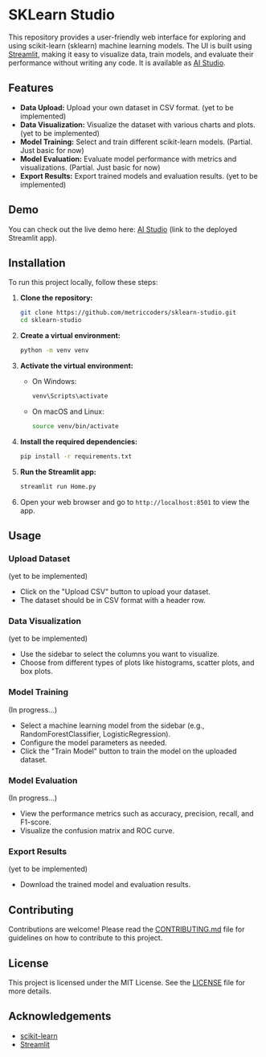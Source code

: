 
# SKLearn Studio

This repository provides a user-friendly web interface for exploring and using scikit-learn (sklearn) machine learning models. The UI is built using [Streamlit](https://streamlit.io/), making it easy to visualize data, train models, and evaluate their performance without writing any code. It is available as [AI Studio](https://metriccoders-sklearn-studio-home-zegcs8.streamlit.app/).

## Features

- **Data Upload:** Upload your own dataset in CSV format. (yet to be implemented)
- **Data Visualization:** Visualize the dataset with various charts and plots. (yet to be implemented)
- **Model Training:** Select and train different scikit-learn models. (Partial. Just basic for now)
- **Model Evaluation:** Evaluate model performance with metrics and visualizations. (Partial. Just basic for now)
- **Export Results:** Export trained models and evaluation results. (yet to be implemented)

## Demo

You can check out the live demo here: [AI Studio](https://metriccoders-sklearn-studio-home-zegcs8.streamlit.app/) (link to the deployed Streamlit app).

## Installation

To run this project locally, follow these steps:

1. **Clone the repository:**

   ```sh
   git clone https://github.com/metriccoders/sklearn-studio.git
   cd sklearn-studio
   ```

2. **Create a virtual environment:**

   ```sh
   python -m venv venv
   ```

3. **Activate the virtual environment:**

   - On Windows:
     ```sh
     venv\Scripts\activate
     ```
   - On macOS and Linux:
     ```sh
     source venv/bin/activate
     ```

4. **Install the required dependencies:**

   ```sh
   pip install -r requirements.txt
   ```

5. **Run the Streamlit app:**

   ```sh
   streamlit run Home.py
   ```

6. Open your web browser and go to `http://localhost:8501` to view the app.

## Usage

### Upload Dataset
(yet to be implemented)
- Click on the "Upload CSV" button to upload your dataset.
- The dataset should be in CSV format with a header row.

### Data Visualization
(yet to be implemented)
- Use the sidebar to select the columns you want to visualize.
- Choose from different types of plots like histograms, scatter plots, and box plots.

### Model Training
(In progress...)
- Select a machine learning model from the sidebar (e.g., RandomForestClassifier, LogisticRegression).
- Configure the model parameters as needed.
- Click the "Train Model" button to train the model on the uploaded dataset.

### Model Evaluation
(In progress...)
- View the performance metrics such as accuracy, precision, recall, and F1-score.
- Visualize the confusion matrix and ROC curve.

### Export Results
(yet to be implemented)
- Download the trained model and evaluation results.

## Contributing

Contributions are welcome! Please read the [CONTRIBUTING.md](CONTRIBUTING.md) file for guidelines on how to contribute to this project.

## License

This project is licensed under the MIT License. See the [LICENSE](LICENSE) file for more details.

## Acknowledgements

- [scikit-learn](https://scikit-learn.org/)
- [Streamlit](https://streamlit.io/)
